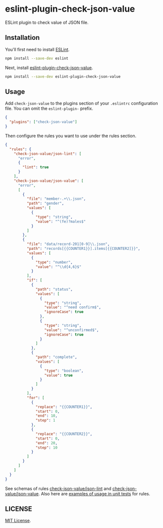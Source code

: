 # eslint-plugin-check-json-value

ESLint plugin to check value of JSON file.

## Installation

You'll first need to install [ESLint](https://eslint.org/).

```sh
npm install --save-dev eslint
```

Next, install [eslint-plugin-check-json-value](https://www.npmjs.com/package/eslint-plugin-check-json-value).

```sh
npm install --save-dev eslint-plugin-check-json-value
```

## Usage

Add `check-json-value` to the plugins section of your `.eslintrc` configuration file. You can omit the `eslint-plugin-` prefix.

```json
{
  "plugins": ["check-json-value"]
}
```

Then configure the rules you want to use under the rules section.

```json
{
  "rules": {
    "check-json-value/json-lint": [
      "error",
      {
        "lint": true
      }
    ],
    "check-json-value/json-value": [
      "error",
      [
        {
          "file": "member-.+\\.json",
          "path": "gender",
          "values": [
            {
              "type": "string",
              "value": "^(fe)?males$"
            }
          ]
        },
        {
          "file": "data/record-201[0-9]\\.json",
          "path": "records[{{COUNTER1}}].items[{{COUNTER2]}}",
          "values": [
            {
              "type": "number",
              "value": "^\\d{4,6}$"
            }
          ],
          "if": [
            {
              "path": "status",
              "values": [
                {
                  "type": "string",
                  "value": "^need confirm$",
                  "ignoreCase": true
                },
                {
                  "type": "string",
                  "value": "^unconfirmed$",
                  "ignoreCase": true
                }
              ]
            },
            {
              "path": "complete",
              "values": [
                {
                  "type": "boolean",
                  "value": true
                }
              ]
            }
          ],
          "for": [
            {
              "replace": "{{COUNTER1}}",
              "start": 0,
              "end": 10,
              "step": 1
            },
            {
              "replace": "{{COUNTER2}}",
              "start": 0,
              "end": 20,
              "step": 10
            }
          ]
        }
      ]
    ]
  }
}
```

See schemas of rules [check-json-value/json-lint](https://github.com/Arondight/eslint-plugin-check-json-value/blob/master/lib/rules/meta/json_lint.js) and [check-json-value/json-value](https://github.com/Arondight/eslint-plugin-check-json-value/blob/master/lib/rules/meta/json_value.js). Also here are [examples of usage in unit tests](https://github.com/Arondight/eslint-plugin-check-json-value/tree/master/tests/lib/rules) for rules.

## LICENSE

[MIT License](https://github.com/Arondight/eslint-plugin-check-json-value/blob/master/LICENSE).
